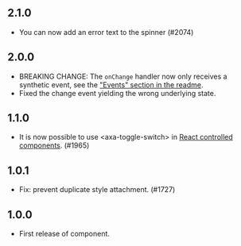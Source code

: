 ## 2.1.0

- You can now add an error text to the spinner (#2074)

## 2.0.0

- BREAKING CHANGE: The `onChange` handler now only receives a synthetic event, see the ["Events" section in the readme](https://github.com/axa-ch/patterns-library/tree/develop/src/components/10-atoms/toggle-switch#events).
- Fixed the change event yielding the wrong underlying state.

## 1.1.0

- It is now possible to use &lt;axa-toggle-switch&gt; in [React controlled components](https://reactjs.org/docs/forms.html#controlled-components). (#1965)

## 1.0.1

- Fix: prevent duplicate style attachment. (#1727)

## 1.0.0

- First release of component.
